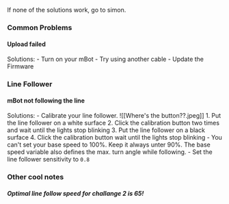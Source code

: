 If none of the solutions work, go to simon.

### Common Problems

#### Upload failed

Solutions:
	- Turn on your mBot
	- Try using another cable
	- Update the Firmware

### Line Follower

#### mBot not following the line

Solutions:
	- Calibrate your line follower. ![[Where's the button??.jpeg]] 1. Put the line follower on a white surface 
	   2. Click the calibration button two times and wait until the lights stop blinking
	   3. Put the line follower on a black surface
	   4. Click the calibration button wait until the lights stop blinking
	- You can't set your base speed to 100%. Keep it always unter 90%. The base speed variable also defines the max. turn angle while following.
	- Set the line follower sensitivity to `0.8`


### Other cool notes

##### Optimal line follow speed for challange 2 is 65!
